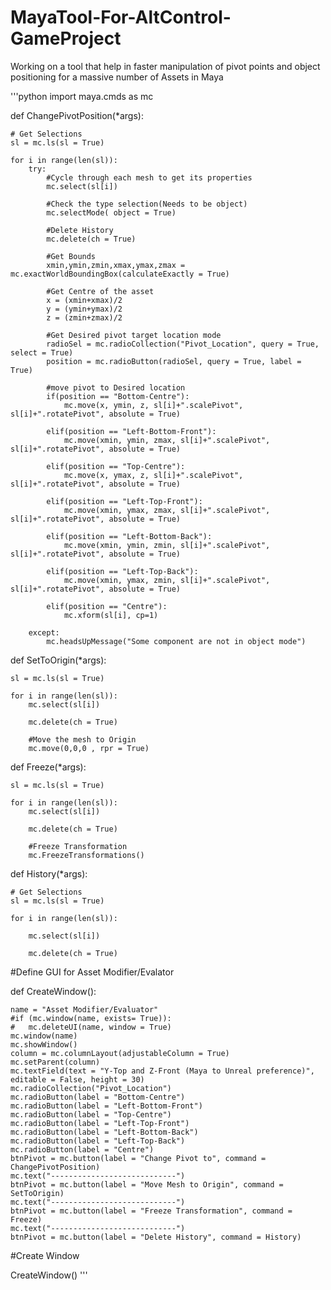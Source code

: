 # MayaTool-For-AltControl-GameProject
Working on a tool that help in faster manipulation of pivot points and object positioning for a massive number of Assets in Maya

'''python
import maya.cmds as mc

def ChangePivotPosition(*args):
    
    # Get Selections
    sl = mc.ls(sl = True)
    
    for i in range(len(sl)):
        try:
            #Cycle through each mesh to get its properties 
            mc.select(sl[i])
            
            #Check the type selection(Needs to be object)
            mc.selectMode( object = True)
            
            #Delete History
            mc.delete(ch = True)
            
            #Get Bounds
            xmin,ymin,zmin,xmax,ymax,zmax = mc.exactWorldBoundingBox(calculateExactly = True)
        
            #Get Centre of the asset
            x = (xmin+xmax)/2
            y = (ymin+ymax)/2
            z = (zmin+zmax)/2
            
            #Get Desired pivot target location mode
            radioSel = mc.radioCollection("Pivot_Location", query = True, select = True)
            position = mc.radioButton(radioSel, query = True, label = True)
               
            #move pivot to Desired location
            if(position == "Bottom-Centre"):
                mc.move(x, ymin, z, sl[i]+".scalePivot", sl[i]+".rotatePivot", absolute = True)
                
            elif(position == "Left-Bottom-Front"):
                mc.move(xmin, ymin, zmax, sl[i]+".scalePivot", sl[i]+".rotatePivot", absolute = True)
                
            elif(position == "Top-Centre"):
                mc.move(x, ymax, z, sl[i]+".scalePivot", sl[i]+".rotatePivot", absolute = True)
                
            elif(position == "Left-Top-Front"):
                mc.move(xmin, ymax, zmax, sl[i]+".scalePivot", sl[i]+".rotatePivot", absolute = True)
                
            elif(position == "Left-Bottom-Back"):
                mc.move(xmin, ymin, zmin, sl[i]+".scalePivot", sl[i]+".rotatePivot", absolute = True)
                
            elif(position == "Left-Top-Back"):
                mc.move(xmin, ymax, zmin, sl[i]+".scalePivot", sl[i]+".rotatePivot", absolute = True)
                
            elif(position == "Centre"):
                mc.xform(sl[i], cp=1)
                
        except:
            mc.headsUpMessage("Some component are not in object mode")

def SetToOrigin(*args):
    
    sl = mc.ls(sl = True)
    
    for i in range(len(sl)):
        mc.select(sl[i])
        
        mc.delete(ch = True)
    
        #Move the mesh to Origin
        mc.move(0,0,0 , rpr = True)

def Freeze(*args):
    
    sl = mc.ls(sl = True)
    
    for i in range(len(sl)):
        mc.select(sl[i])
        
        mc.delete(ch = True)
    
        #Freeze Transformation
        mc.FreezeTransformations()
        
def History(*args):
    
    # Get Selections
    sl = mc.ls(sl = True)
    
    for i in range(len(sl)):

        mc.select(sl[i])
        
        mc.delete(ch = True)
    

#Define GUI for Asset Modifier/Evalator

def CreateWindow():
	
	name = "Asset Modifier/Evaluator"
	#if (mc.window(name, exists= True)):
	#	mc.deleteUI(name, window = True)
	mc.window(name)
	mc.showWindow()
	column = mc.columnLayout(adjustableColumn = True)
	mc.setParent(column)
	mc.textField(text = "Y-Top and Z-Front (Maya to Unreal preference)", editable = False, height = 30)
	mc.radioCollection("Pivot_Location")
	mc.radioButton(label = "Bottom-Centre")
	mc.radioButton(label = "Left-Bottom-Front")
	mc.radioButton(label = "Top-Centre")
	mc.radioButton(label = "Left-Top-Front")
	mc.radioButton(label = "Left-Bottom-Back")
	mc.radioButton(label = "Left-Top-Back")
	mc.radioButton(label = "Centre")
	btnPivot = mc.button(label = "Change Pivot to", command = ChangePivotPosition)
	mc.text("----------------------------") 
	btnPivot = mc.button(label = "Move Mesh to Origin", command = SetToOrigin)
	mc.text("----------------------------")
	btnPivot = mc.button(label = "Freeze Transformation", command = Freeze)
	mc.text("----------------------------")
	btnPivot = mc.button(label = "Delete History", command = History)

#Create Window

CreateWindow()
'''
